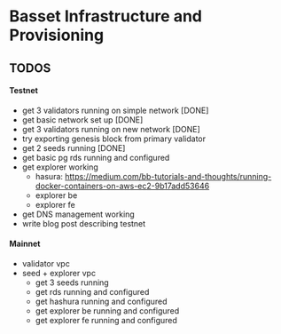 # Basset Infrastructure and Provisioning

## TODOS

#### Testnet

- get 3 validators running on simple network [DONE]
- get basic network set up [DONE]
- get 3 validators running on new network [DONE]
- try exporting genesis block from primary validator
- get 2 seeds running [DONE]
- get basic pg rds running and configured
- get explorer working
  - hasura: https://medium.com/bb-tutorials-and-thoughts/running-docker-containers-on-aws-ec2-9b17add53646
  - explorer be
  - explorer fe
- get DNS management working
- write blog post describing testnet

#### Mainnet

- validator vpc
- seed + explorer vpc
  - get 3 seeds running
  - get rds running and configured
  - get hashura running and configured
  - get explorer be running and configured
  - get explorer fe running and configured

